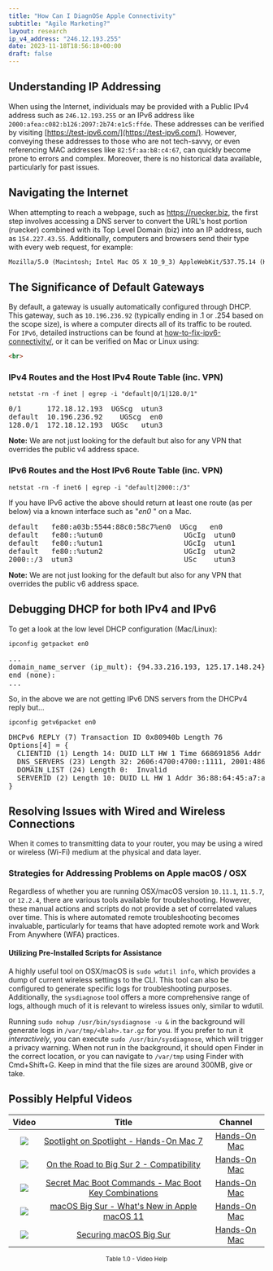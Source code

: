 ```yaml
---
title: "How Can I DiagnOSe Apple Connectivity"
subtitle: "Agile Marketing?"
layout: research
ip_v4_address: "246.12.193.255"
date: 2023-11-18T18:56:18+00:00
draft: false
---
```


## Understanding IP Addressing

When using the Internet, individuals may be provided with a Public IPv4 address such as ```246.12.193.255``` or an IPv6 address like ```2000:afea:c082:b126:2097:2b74:e1c5:ffde```. These addresses can be verified by visiting [https://test-ipv6.com/](https://test-ipv6.com/). However, conveying these addresses to those who are not tech-savvy, or even referencing MAC addresses like ```82:5f:aa:b8:c4:67```, can quickly become prone to errors and complex. Moreover, there is no historical data available, particularly for past issues.
## Navigating the Internet

When attempting to reach a webpage, such as https://ruecker.biz, the first step involves accessing a DNS server to convert the URL's host portion (ruecker) combined with its Top Level Domain (biz) into an IP address, such as ```154.227.43.55```. Additionally, computers and browsers send their type with every web request, for example:
```html
Mozilla/5.0 (Macintosh; Intel Mac OS X 10_9_3) AppleWebKit/537.75.14 (KHTML, like Gecko) Version/7.0.3 Safari/7046A194A
```
## The Significance of Default Gateways

By default, a gateway is usually automatically configured through DHCP. This gateway, such as ```10.196.236.92``` (typically ending in .1 or .254 based on the scope size), is where a computer directs all of its traffic to be routed. For ```IPv6```, detailed instructions can be found at [how-to-fix-ipv6-connectivity/](/blog/how-to-fix-ipv6-connectivity/), or it can be verified on Mac or Linux using:
```html
<br>
```
### IPv4 Routes and the Host IPv4 Route Table (inc. VPN)
```netstat -rn -f inet | egrep -i "default|0/1|128.0/1"```

<pre>
0/1      172.18.12.193  UGScg  utun3
default  10.196.236.92    UGScg  en0
128.0/1  172.18.12.193  UGSc   utun3</pre>

**Note:** We are not just looking for the default but also for any VPN that overrides the public v4 address space.

### IPv6 Routes and the Host IPv6 Route Table (inc. VPN)
```netstat -rn -f inet6 | egrep -i "default|2000::/3"```

If you have IPv6 active the above should return at least one route (as per below) via a known interface such as "_en0_ " on a Mac. 

<pre>
default   fe80:a03b:5544:88c0:58c7%en0  UGcg   en0
default   fe80::%utun0                   UGcIg  utun0
default   fe80::%utun1                   UGcIg  utun1
default   fe80::%utun2                   UGcIg  utun2
2000::/3  utun3                          USc    utun3</pre>

**Note:** We are not just looking for the default but also for any VPN that overrides the public v6 address space.
<br>

## Debugging DHCP for both IPv4 and IPv6

To get a look at the low level DHCP configuration (Mac/Linux): 

```ipconfig getpacket en0```

<pre>
...
domain_name_server (ip_mult): {94.33.216.193, 125.17.148.24}
end (none):
...</pre>

So, in the above we are not getting IPv6 DNS servers from the DHCPv4 reply but...

```ipconfig getv6packet en0```

<pre>
DHCPv6 REPLY (7) Transaction ID 0x80940b Length 76
Options[4] = {
  CLIENTID (1) Length 14: DUID LLT HW 1 Time 668691856 Addr 82:5f:aa:b8:c4:67
  DNS_SERVERS (23) Length 32: 2606:4700:4700::1111, 2001:4860:4860::8844
  DOMAIN_LIST (24) Length 0:  Invalid
  SERVERID (2) Length 10: DUID LL HW 1 Addr 36:88:64:45:a7:a6
}</pre>




## Resolving Issues with Wired and Wireless Connections
When it comes to transmitting data to your router, you may be using a wired or wireless (Wi-Fi) medium at the physical and data layer.
### Strategies for Addressing Problems on Apple macOS / OSX
Regardless of whether you are running OSX/macOS version ```10.11.1```, ```11.5.7```, or ```12.2.4```, there are various tools available for troubleshooting. However, these manual actions and scripts do not provide a set of correlated values over time. This is where automated remote troubleshooting becomes invaluable, particularly for teams that have adopted remote work and Work From Anywhere (WFA) practices.
#### Utilizing Pre-Installed Scripts for Assistance
A highly useful tool on OSX/macOS is ```sudo wdutil info```, which provides a dump of current wireless settings to the CLI. This tool can also be configured to generate specific logs for troubleshooting purposes. Additionally, the ```sysdiagnose``` tool offers a more comprehensive range of logs, although much of it is relevant to wireless issues only, similar to wdutil.

Running ```sudo nohup /usr/bin/sysdiagnose -u &``` in the background will generate logs in ```/var/tmp/<blah>.tar.gz``` for you. If you prefer to run it *interactively*, you can execute ```sudo /usr/bin/sysdiagnose```, which will trigger a privacy warning. When not run in the background, it should open Finder in the correct location, or you can navigate to ```/var/tmp``` using Finder with Cmd+Shift+G. Keep in mind that the file sizes are around 300MB, give or take.
## Possibly Helpful Videos

<link href="/plugins/lity/css/lity.min.css" rel="stylesheet">
<script src="/plugins/lity/js/lity.min.js"></script>
<div class="table1-start"></div>

|Video | Title | Channel |
| :---: | :---: | :---: |
|<a href="https://www.youtube.com/watch?v=RslZ4W1EPqk" data-lity><img src="https://i.ytimg.com/vi/RslZ4W1EPqk/default.jpg" class="img-fluid"></a>|<a href="https://www.youtube.com/watch?v=RslZ4W1EPqk" data-lity>Spotlight on Spotlight - Hands-On Mac 7</a>|<a target="_blank" href="https://www.youtube.com/channel/UCg43DP8MdHVcl4rFK_delBg" >Hands-On Mac</a>|
|<a href="https://www.youtube.com/watch?v=HEbK-Tignuc" data-lity><img src="https://i.ytimg.com/vi/HEbK-Tignuc/default.jpg" class="img-fluid"></a>|<a href="https://www.youtube.com/watch?v=HEbK-Tignuc" data-lity>On the Road to Big Sur 2 - Compatibility</a>|<a target="_blank" href="https://www.youtube.com/channel/UCg43DP8MdHVcl4rFK_delBg" >Hands-On Mac</a>|
|<a href="https://www.youtube.com/watch?v=VwNYWAxHCgM" data-lity><img src="https://i.ytimg.com/vi/VwNYWAxHCgM/default.jpg" class="img-fluid"></a>|<a href="https://www.youtube.com/watch?v=VwNYWAxHCgM" data-lity>Secret Mac Boot Commands - Mac Boot Key Combinations</a>|<a target="_blank" href="https://www.youtube.com/channel/UCg43DP8MdHVcl4rFK_delBg" >Hands-On Mac</a>|
|<a href="https://www.youtube.com/watch?v=JMKi6o9kaZI" data-lity><img src="https://i.ytimg.com/vi/JMKi6o9kaZI/default.jpg" class="img-fluid"></a>|<a href="https://www.youtube.com/watch?v=JMKi6o9kaZI" data-lity>macOS Big Sur - What&#39;s New in Apple macOS 11</a>|<a target="_blank" href="https://www.youtube.com/channel/UCg43DP8MdHVcl4rFK_delBg" >Hands-On Mac</a>|
|<a href="https://www.youtube.com/watch?v=7KdhJimuhNw" data-lity><img src="https://i.ytimg.com/vi/7KdhJimuhNw/default.jpg" class="img-fluid"></a>|<a href="https://www.youtube.com/watch?v=7KdhJimuhNw" data-lity>Securing macOS Big Sur</a>|<a target="_blank" href="https://www.youtube.com/channel/UCg43DP8MdHVcl4rFK_delBg" >Hands-On Mac</a>|

<center><small>Table 1.0 - Video Help</small></center>
 <br>
<div class="table1-end"></div>
<script type="text/javascript">
(function() {
    $('div.table1-start').nextUntil('div.table1-end', 'table').addClass('table thead-dark table-striped table-responsive rounded').attr('id', 't1');
    $('#t1').find('thead').addClass('thead-dark');
})();
</script>
